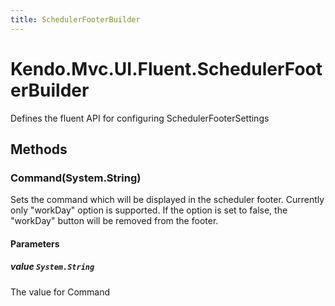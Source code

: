 ```yaml
---
title: SchedulerFooterBuilder
---
```


# Kendo.Mvc.UI.Fluent.SchedulerFooterBuilder
Defines the fluent API for configuring SchedulerFooterSettings




## Methods


### Command(System.String)
Sets the command which will be displayed in the scheduler footer. Currently only "workDay" option is supported. If the option is set to false, the "workDay" button will be removed from the footer.


#### Parameters

##### value `System.String`
The value for Command






